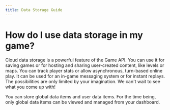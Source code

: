 ```yaml
---
title: Data Storage Guide
---
```


# How do I use data storage in my game?

Cloud data storage is a powerful feature of the Game API. You can use it for saving games or for hosting and sharing user-created content, like levels or maps. You can track player stats or allow asynchronous, turn-based online play. It can be used for an in-game messaging system or for instant replays. The possibilities are only limited by your imagination. We can't wait to see what you come up with!

You can store global data items and user data items. For the time being, only global data items can be viewed and managed from your dashboard.
